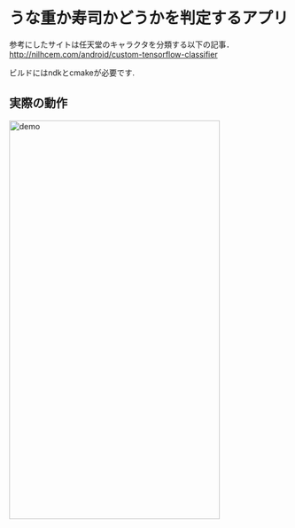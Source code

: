 # うな重か寿司かどうかを判定するアプリ
  
参考にしたサイトは任天堂のキャラクタを分類する以下の記事． 
http://nilhcem.com/android/custom-tensorflow-classifier  
  
ビルドにはndkとcmakeが必要です.  
  
## 実際の動作
<img src="/art/android.gif" width=380 height=720 alt="demo">  
